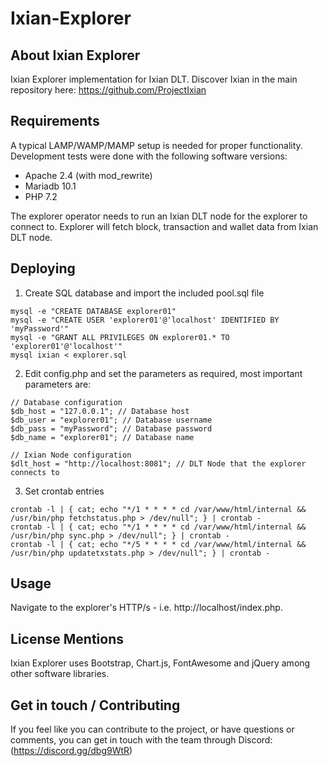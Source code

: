 # Ixian-Explorer

## About Ixian Explorer
Ixian Explorer implementation for Ixian DLT.
Discover Ixian in the main repository here: https://github.com/ProjectIxian


## Requirements
A typical LAMP/WAMP/MAMP setup is needed for proper functionality.
Development tests were done with the following software versions:
- Apache 2.4 (with mod_rewrite)
- Mariadb 10.1
- PHP 7.2

The explorer operator needs to run an Ixian DLT node for the explorer to connect to.
Explorer will fetch block, transaction and wallet data from Ixian DLT node.


## Deploying
1. Create SQL database and import the included pool.sql file
```
mysql -e "CREATE DATABASE explorer01"
mysql -e "CREATE USER 'explorer01'@'localhost' IDENTIFIED BY 'myPassword'"
mysql -e "GRANT ALL PRIVILEGES ON explorer01.* TO 'explorer01'@'localhost'"
mysql ixian < explorer.sql
```

2. Edit config.php and set the parameters as required, most important parameters are:
```
// Database configuration
$db_host = "127.0.0.1"; // Database host
$db_user = "explorer01"; // Database username
$db_pass = "myPassword"; // Database password
$db_name = "explorer01"; // Database name

// Ixian Node configuration
$dlt_host = "http://localhost:8081"; // DLT Node that the explorer connects to
```

3. Set crontab entries
```
crontab -l | { cat; echo "*/1 * * * * cd /var/www/html/internal && /usr/bin/php fetchstatus.php > /dev/null"; } | crontab -
crontab -l | { cat; echo "*/1 * * * * cd /var/www/html/internal && /usr/bin/php sync.php > /dev/null"; } | crontab -
crontab -l | { cat; echo "*/5 * * * * cd /var/www/html/internal && /usr/bin/php updatetxstats.php > /dev/null"; } | crontab -
```

## Usage
Navigate to the explorer's HTTP/s - i.e. http://localhost/index.php.



## License Mentions
Ixian Explorer uses Bootstrap, Chart.js, FontAwesome and jQuery among other software libraries.


## Get in touch / Contributing
If you feel like you can contribute to the project, or have questions or comments, you can get in touch with the team through Discord: (https://discord.gg/dbg9WtR)
